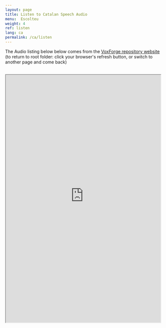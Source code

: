 ```yaml
---
layout: page
title: Listen to Catalan Speech Audio
menu:  Escolteu
weight: 4
ref: listen
lang: ca
permalink: /ca/listen
---
```

The Audio listing below below comes from the [VoxForge repository website](http://www.repository.voxforge1.org/downloads/SpeechCorpus/Trunk/Audio/Original/)<br>
(to return to root folder: click your browser's refresh button, or switch to another page and come back)<br>

<html>
  <head>
        <title>Example</title>
  </head>
  <body>


<br>
        <iframe sandbox src="http://www.repository.voxforge1.org/display/ca/Trunk/Audio/Original/48kHz_16bit" width="500" height="800">
            Click here [VoxForge repository website](http://www.repository.voxforge1.org/downloads/SpeechCorpus/Trunk/Audio/Original/) to listen to audio
        </iframe>
   </body>
</html>
